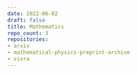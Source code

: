 ```yaml
---
date: 2022-06-02
draft: false
title: Mathematics
repo_count: 3
repositories:
- arxiv
- mathematical-physics-preprint-archive
- vixra
---
```



